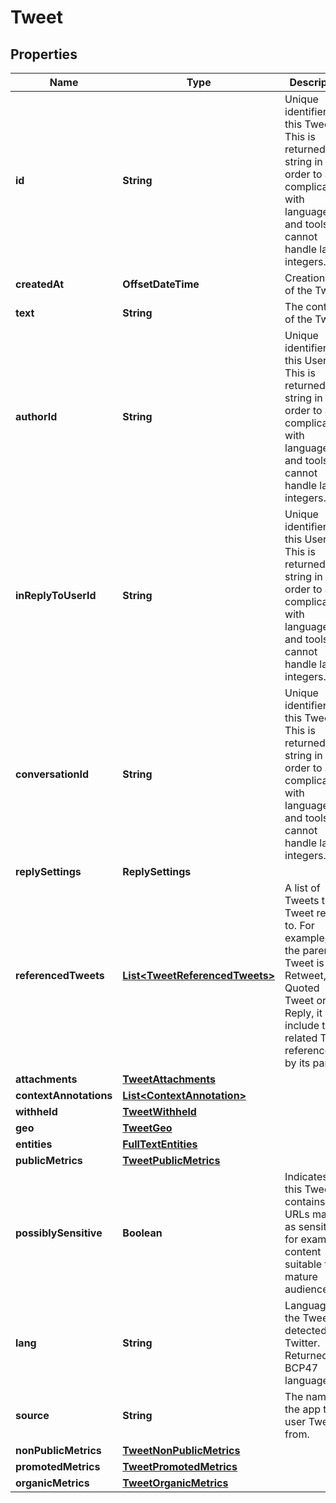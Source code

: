 

# Tweet


## Properties

Name | Type | Description | Notes
------------ | ------------- | ------------- | -------------
**id** | **String** | Unique identifier of this Tweet. This is returned as a string in order to avoid complications with languages and tools that cannot handle large integers. | 
**createdAt** | **OffsetDateTime** | Creation time of the Tweet. |  [optional]
**text** | **String** | The content of the Tweet. | 
**authorId** | **String** | Unique identifier of this User. This is returned as a string in order to avoid complications with languages and tools that cannot handle large integers. |  [optional]
**inReplyToUserId** | **String** | Unique identifier of this User. This is returned as a string in order to avoid complications with languages and tools that cannot handle large integers. |  [optional]
**conversationId** | **String** | Unique identifier of this Tweet. This is returned as a string in order to avoid complications with languages and tools that cannot handle large integers. |  [optional]
**replySettings** | **ReplySettings** |  |  [optional]
**referencedTweets** | [**List&lt;TweetReferencedTweets&gt;**](TweetReferencedTweets.md) | A list of Tweets this Tweet refers to. For example, if the parent Tweet is a Retweet, a Quoted Tweet or a Reply, it will include the related Tweet referenced to by its parent. |  [optional]
**attachments** | [**TweetAttachments**](TweetAttachments.md) |  |  [optional]
**contextAnnotations** | [**List&lt;ContextAnnotation&gt;**](ContextAnnotation.md) |  |  [optional]
**withheld** | [**TweetWithheld**](TweetWithheld.md) |  |  [optional]
**geo** | [**TweetGeo**](TweetGeo.md) |  |  [optional]
**entities** | [**FullTextEntities**](FullTextEntities.md) |  |  [optional]
**publicMetrics** | [**TweetPublicMetrics**](TweetPublicMetrics.md) |  |  [optional]
**possiblySensitive** | **Boolean** | Indicates if this Tweet contains URLs marked as sensitive, for example content suitable for mature audiences. |  [optional]
**lang** | **String** | Language of the Tweet, if detected by Twitter. Returned as a BCP47 language tag. |  [optional]
**source** | **String** | The name of the app the user Tweeted from. |  [optional]
**nonPublicMetrics** | [**TweetNonPublicMetrics**](TweetNonPublicMetrics.md) |  |  [optional]
**promotedMetrics** | [**TweetPromotedMetrics**](TweetPromotedMetrics.md) |  |  [optional]
**organicMetrics** | [**TweetOrganicMetrics**](TweetOrganicMetrics.md) |  |  [optional]



